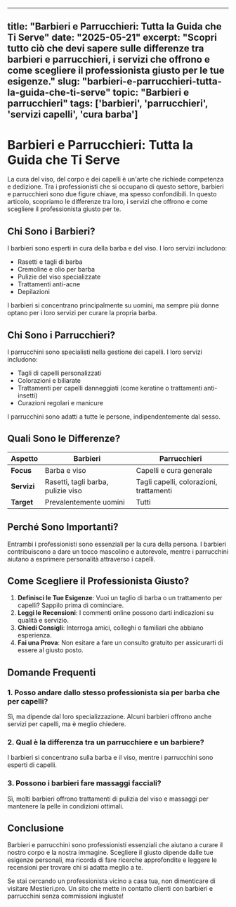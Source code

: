
---
title: "Barbieri e Parrucchieri: Tutta la Guida che Ti Serve"
date: "2025-05-21"
excerpt: "Scopri tutto ciò che devi sapere sulle differenze tra barbieri e parrucchieri, i servizi che offrono e come scegliere il professionista giusto per le tue esigenze."
slug: "barbieri-e-parrucchieri-tutta-la-guida-che-ti-serve"
topic: "Barbieri e parrucchieri"
tags: ['barbieri', 'parrucchieri', 'servizi capelli', 'cura barba']
---

# Barbieri e Parrucchieri: Tutta la Guida che Ti Serve

La cura del viso, del corpo e dei capelli è un'arte che richiede competenza e dedizione. Tra i professionisti che si occupano di questo settore, barbieri e parrucchieri sono due figure chiave, ma spesso confondibili. In questo articolo, scopriamo le differenze tra loro, i servizi che offrono e come scegliere il professionista giusto per te.

## Chi Sono i Barbieri?

I barbieri sono esperti in cura della barba e del viso. I loro servizi includono:
- Rasetti e tagli di barba
- Cremoline e olio per barba
- Pulizie del viso specializzate
- Trattamenti anti-acne
- Depilazioni

I barbieri si concentrano principalmente su uomini, ma sempre più donne optano per i loro servizi per curare la propria barba.

## Chi Sono i Parrucchieri?

I parrucchini sono specialisti nella gestione dei capelli. I loro servizi includono:
- Tagli di capelli personalizzati
- Colorazioni e biliarate
- Trattamenti per capelli danneggiati (come keratine o trattamenti anti-insetti)
- Curazioni regolari e manicure

I parrucchini sono adatti a tutte le persone, indipendentemente dal sesso.

## Quali Sono le Differenze?

| Aspetto | Barbieri | Parrucchieri |
|---------|----------|--------------|
| **Focus** | Barba e viso | Capelli e cura generale |
| **Servizi** | Rasetti, tagli barba, pulizie viso | Tagli capelli, colorazioni, trattamenti |
| **Target** | Prevalentemente uomini | Tutti |

## Perché Sono Importanti?

Entrambi i professionisti sono essenziali per la cura della persona. I barbieri contribuiscono a dare un tocco mascolino e autorevole, mentre i parrucchini aiutano a esprimere personalità attraverso i capelli.

## Come Scegliere il Professionista Giusto?

1. **Definisci le Tue Esigenze**: Vuoi un taglio di barba o un trattamento per capelli? Sappilo prima di cominciare.
2. **Leggi le Recensioni**: I commenti online possono darti indicazioni su qualità e servizio.
3. **Chiedi Consigli**: Interroga amici, colleghi o familiari che abbiano esperienza.
4. **Fai una Prova**: Non esitare a fare un consulto gratuito per assicurarti di essere al giusto posto.

## Domande Frequenti

### 1. Posso andare dallo stesso professionista sia per barba che per capelli?
Sì, ma dipende dal loro specializzazione. Alcuni barbieri offrono anche servizi per capelli, ma è meglio chiedere.

### 2. Qual è la differenza tra un parrucchiere e un barbiere?
I barbieri si concentrano sulla barba e il viso, mentre i parrucchini sono esperti di capelli.

### 3. Possono i barbieri fare massaggi facciali?
Sì, molti barbieri offrono trattamenti di pulizia del viso e massaggi per mantenere la pelle in condizioni ottimali.

## Conclusione

Barbieri e parrucchini sono professionisti essenziali che aiutano a curare il nostro corpo e la nostra immagine. Scegliere il giusto dipende dalle tue esigenze personali, ma ricorda di fare ricerche approfondite e leggere le recensioni per trovare chi si adatta meglio a te.

Se stai cercando un professionista vicino a casa tua, non dimenticare di visitare Mestieri.pro. Un sito che mette in contatto clienti con barbieri e parrucchini senza commissioni ingiuste!

